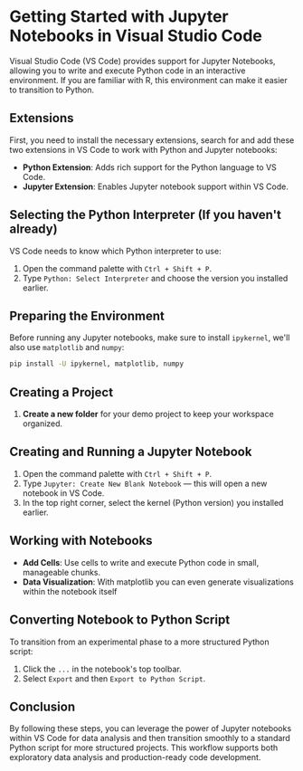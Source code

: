 # Getting Started with Jupyter Notebooks in Visual Studio Code

Visual Studio Code (VS Code) provides support for Jupyter Notebooks, allowing you to write and execute Python code in an interactive environment. If you are familiar with R, this environment can make it easier to transition to Python.

## Extensions

First, you need to install the necessary extensions, search for and add these two extensions  in VS Code to work with Python and Jupyter notebooks:

- **Python Extension**: Adds rich support for the Python language to VS Code.
- **Jupyter Extension**: Enables Jupyter notebook support within VS Code.

## Selecting the Python Interpreter (If you haven't already)

VS Code needs to know which Python interpreter to use:

1. Open the command palette with `Ctrl + Shift + P`.
2. Type `Python: Select Interpreter` and choose the version you installed earlier.

## Preparing the Environment

Before running any Jupyter notebooks, make sure to install `ipykernel`, we'll also use `matplotlib` and `numpy`:

```bash
pip install -U ipykernel, matplotlib, numpy
```

## Creating a Project

1. **Create a new folder** for your demo project to keep your workspace organized.

## Creating and Running a Jupyter Notebook

1. Open the command palette with `Ctrl + Shift + P`.
2. Type `Jupyter: Create New Blank Notebook` — this will open a new notebook in VS Code.
3. In the top right corner, select the kernel (Python version) you installed earlier.

## Working with Notebooks

- **Add Cells**: Use cells to write and execute Python code in small, manageable chunks.
- **Data Visualization**: With matplotlib you can even generate visualizations within the notebook itself

## Converting Notebook to Python Script

To transition from an experimental phase to a more structured Python script:

1. Click the `...` in the notebook's top toolbar.
2. Select `Export` and then `Export to Python Script`.

## Conclusion

By following these steps, you can leverage the power of Jupyter notebooks within VS Code for data analysis and then transition smoothly to a standard Python script for more structured projects. This workflow supports both exploratory data analysis and production-ready code development.
```
